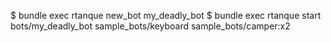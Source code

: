 
$ bundle exec rtanque new_bot my_deadly_bot
$ bundle exec rtanque start bots/my_deadly_bot sample_bots/keyboard sample_bots/camper:x2
